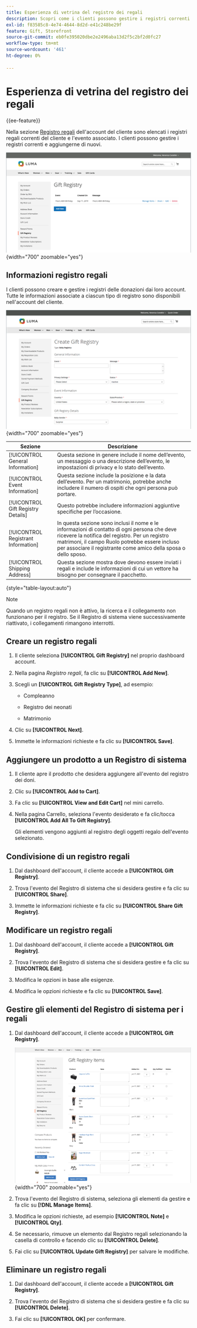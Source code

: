 ```yaml
---
title: Esperienza di vetrina del registro dei regali
description: Scopri come i clienti possono gestire i registri correnti e aggiungerne di nuovi nel proprio account di vetrina.
exl-id: f83585c8-4e74-4644-8d2d-e41c248be29f
feature: Gift, Storefront
source-git-commit: eb0fe395020dbe2e2496aba13d2f5c2bf2d0fc27
workflow-type: tm+mt
source-wordcount: '461'
ht-degree: 0%

---
```


# Esperienza di vetrina del registro dei regali

{{ee-feature}}

Nella sezione [Registro regali](gift-registries.md) dell&#39;account del cliente sono elencati i registri regali correnti del cliente e l&#39;evento associato. I clienti possono gestire i registri correnti e aggiungerne di nuovi.

![Registro regali](./assets/account-dashboard-gift-registry.png){width="700" zoomable="yes"}

## Informazioni registro regali

I clienti possono creare e gestire i registri delle donazioni dai loro account. Tutte le informazioni associate a ciascun tipo di registro sono disponibili nell&#39;account del cliente.

![Esempio di vetrina - informazioni del registro regali](./assets/gift-registry-create-baby-storefront.png){width="700" zoomable="yes"}

| Sezione | Descrizione |
|--- |--- |
| [!UICONTROL General Information] | Questa sezione in genere include il nome dell’evento, un messaggio o una descrizione dell’evento, le impostazioni di privacy e lo stato dell’evento. |
| [!UICONTROL Event Information] | Questa sezione include la posizione e la data dell’evento. Per un matrimonio, potrebbe anche includere il numero di ospiti che ogni persona può portare. |
| [!UICONTROL Gift Registry Details] | Questo potrebbe includere informazioni aggiuntive specifiche per l’occasione. |
| [!UICONTROL Registrant Information] | In questa sezione sono inclusi il nome e le informazioni di contatto di ogni persona che deve ricevere la notifica del registro. Per un registro matrimoni, il campo Ruolo potrebbe essere incluso per associare il registrante come amico della sposa o dello sposo. |
| [!UICONTROL Shipping Address] | Questa sezione mostra dove devono essere inviati i regali e include le informazioni di cui un vettore ha bisogno per consegnare il pacchetto. |

{style="table-layout:auto"}

>[!NOTE]
>
>Quando un registro regali non è attivo, la ricerca e il collegamento non funzionano per il registro. Se il Registro di sistema viene successivamente riattivato, i collegamenti rimangono interrotti.

## Creare un registro regali

1. Il cliente seleziona **[!UICONTROL Gift Registry]** nel proprio dashboard account.

1. Nella pagina _Registro regali_, fa clic su **[!UICONTROL Add New]**.

1. Scegli un **[!UICONTROL Gift Registry Type]**, ad esempio:

   - Compleanno

   - Registro dei neonati

   - Matrimonio

1. Clic su **[!UICONTROL Next]**.

1. Immette le informazioni richieste e fa clic su **[!UICONTROL Save]**.

## Aggiungere un prodotto a un Registro di sistema

1. Il cliente apre il prodotto che desidera aggiungere all&#39;evento del registro dei doni.

1. Clic su **[!UICONTROL Add to Cart]**.

1. Fa clic su **[!UICONTROL View and Edit Cart]** nel mini carrello.

1. Nella pagina Carrello, seleziona l&#39;evento desiderato e fa clic/tocca **[!UICONTROL Add All To Gift Registry]**.

   Gli elementi vengono aggiunti al registro degli oggetti regalo dell&#39;evento selezionato.

## Condivisione di un registro regali

1. Dal dashboard dell&#39;account, il cliente accede a **[!UICONTROL Gift Registry]**.

1. Trova l&#39;evento del Registro di sistema che si desidera gestire e fa clic su **[!UICONTROL Share]**.

1. Immette le informazioni richieste e fa clic su **[!UICONTROL Share Gift Registry]**.

## Modificare un registro regali

1. Dal dashboard dell&#39;account, il cliente accede a **[!UICONTROL Gift Registry]**.

1. Trova l&#39;evento del Registro di sistema che si desidera gestire e fa clic su **[!UICONTROL Edit]**.

1. Modifica le opzioni in base alle esigenze.

1. Modifica le opzioni richieste e fa clic su **[!UICONTROL Save]**.

## Gestire gli elementi del Registro di sistema per i regali

1. Dal dashboard dell&#39;account, il cliente accede a **[!UICONTROL Gift Registry]**.

   ![Gestione degli elementi del Registro di sistema per i regali](./assets/account-dashboard-gift-registry-items-management.png){width="700" zoomable="yes"}

1. Trova l&#39;evento del Registro di sistema, seleziona gli elementi da gestire e fa clic su **[!DNL Manage Items]**.

1. Modifica le opzioni richieste, ad esempio **[!UICONTROL Note]** e **[!UICONTROL Qty]**.

1. Se necessario, rimuove un elemento dal Registro regali selezionando la casella di controllo e facendo clic su **[!UICONTROL Delete]**.

1. Fai clic su **[!UICONTROL Update Gift Registry]** per salvare le modifiche.

## Eliminare un registro regali

1. Dal dashboard dell&#39;account, il cliente accede a **[!UICONTROL Gift Registry]**.

1. Trova l&#39;evento del Registro di sistema che si desidera gestire e fa clic su **[!UICONTROL Delete]**.

1. Fai clic su **[!UICONTROL OK]** per confermare.

